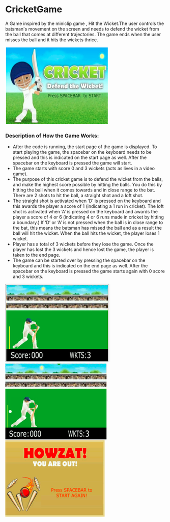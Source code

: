 # CricketGame

A Game inspired by the miniclip game , Hit the Wicket.The user controls the batsman's movement on the screen and needs to defend the wicket from the ball that comes at different trajectories. The game ends when the user misses the ball and it hits the wickets thrice.

![image](Banner.png)


### Description of How the Game Works:

- After the code is running, the start page of the game is displayed. To start playing the game, the spacebar on the keyboard needs to be pressed and this is indicated on the start page as well.
  After the spacebar on the keyboard is pressed the game will start.
- The game starts with score 0 and 3 wickets (acts as lives in a video game).
- The purpose of this cricket game is to defend the wicket from the balls, and make the highest score possible by hitting the balls. You do this by hitting the ball when it comes towards and in close range to the bat.
  There are 2 shots to hit the ball, a straight shot and a loft shot.
- The straight shot is activated when ‘D’ is pressed on the keyboard and this awards the player a score of 1 (indicating a 1 run in cricket). The loft shot is activated when ‘A’ is pressed on the keyboard and awards the player a score of 4 or 6 (indicating 4 or 6 runs made in cricket by hitting a boundary.)
  If ‘D’ or ‘A’ is not pressed when the ball is in close range to the bat, this means the batsman has missed the ball and as a result the ball will hit the wicket.
  When the ball hits the wicket, the player loses 1 wicket.
- Player has a total of 3 wickets before they lose the game.
  Once the player has lost the 3 wickets and hence lost the game, the player is taken to the end page.
- The game can be started over by pressing the spacebar on the keyboard and this is indicated on the end page as well.
  After the spacebar on the keyboard is pressed the game starts again with 0 score and 3 wickets.
  



![image](Game1.png)
![image](Wicket.png)
![image](EndGame.png)
